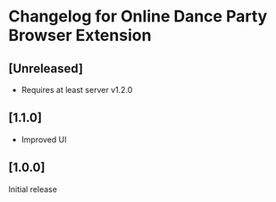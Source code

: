 # Changelog for Online Dance Party Browser Extension

## [Unreleased]
* Requires at least server v1.2.0

## [1.1.0]

* Improved UI

## [1.0.0]

Initial release
